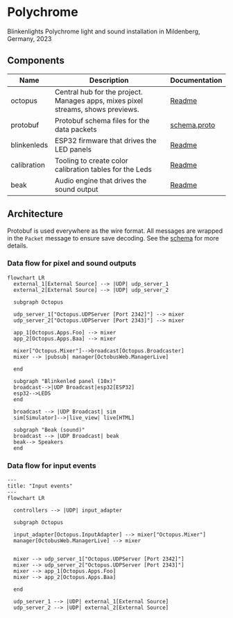 # Polychrome

Blinkenlights Polychrome light and sound installation in Mildenberg, Germany, 2023

## Components

| Name        | Description                                                                          | Documentation                           |
| ----------- | ------------------------------------------------------------------------------------ | --------------------------------------- |
| octopus     | Central hub for the project. <br/>Manages apps, mixes pixel streams, shows previews. | [Readme](./octopus/README.md)           |
| protobuf    | Protobuf schema files for the data packets                                           | [schema.proto](./protobuf/schema.proto) |
| blinkenleds | ESP32 firmware that drives the LED panels                                            | [Readme](./blinkenleds/README.md)       |
| calibration | Tooling to create color calibration tables for the Leds                              | [Readme](./calibration/README.md)       |
| beak        | Audio engine that drives the sound output                                            | [Readme](./beak/README.md)              |

## Architecture

Protobuf is used everywhere as the wire format. All messages are wrapped in the `Packet` message to ensure save decoding. See the [schema](./protobuf/schema.proto) for more details.

### Data flow for pixel and sound outputs

```mermaid
flowchart LR
  external_1[External Source] --> |UDP| udp_server_1
  external_2[External Source] --> |UDP| udp_server_2

  subgraph Octopus

  udp_server_1["Octopus.UDPServer [Port 2342]"] --> mixer
  udp_server_2["Octopus.UDPServer [Port 2343]"] --> mixer

  app_1[Octopus.Apps.Foo] --> mixer
  app_2[Octopus.Apps.Baa] --> mixer

  mixer["Octopus.Mixer"]-->broadcast[Octopus.Broadcaster]
  mixer --> |pubsub| manager[OctobusWeb.ManagerLive]

  end

  subgraph "Blinkenled panel (10x)"
  broadcast-->|UDP Broadcast|esp32[ESP32]
  esp32-->LEDS
  end

  broadcast --> |UDP Broadcast| sim
  sim[Simulator]-->|live_view| live[HTML]

  subgraph "Beak (sound)"
  broadcast --> |UDP Broadcast| beak
  beak--> Speakers
  end
```

### Data flow for input events

```mermaid
---
title: "Input events"
---
flowchart LR

  controllers --> |UDP| input_adapter

  subgraph Octopus

  input_adapter[Octopus.InputAdapter] --> mixer["Octopus.Mixer"]
  manager[OctobusWeb.ManagerLive] --> mixer


  mixer --> udp_server_1["Octopus.UDPServer [Port 2342]"]
  mixer --> udp_server_2["Octopus.UDPServer [Port 2343]"]
  mixer --> app_1[Octopus.Apps.Foo]
  mixer --> app_2[Octopus.Apps.Baa]

  end

  udp_server_1 --> |UDP| external_1[External Source]
  udp_server_2 --> |UDP| external_2[External Source]
```
